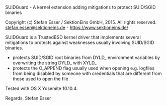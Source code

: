 SUIDGuard - A kernel extension adding mitigations to protect SUID/SGID binaries

Copyright (c) Stefan Esser / SektionEins GmbH, 2015. All rights reserved.  
stefan.esser@sektioneins.de - https://www.sektioneins.de/

SUIDGuard is a TrustedBSD kernel driver that implements several mitigations to protects
against weaknesses usually involving SUID/SGID binaries.

  - protects SUID/SGID root binaries from DYLD_ environment variables
    by overwriting the string DYLD_ with XYLD_
  - protects the O_APPEND flag usually used when opening e.g. logfiles 
    from being disabled by someone with credentials that are different 
	from those used to open the file
	
Tested with OS X Yosemite 10.10.4.

Regards,
Stefan Esser
